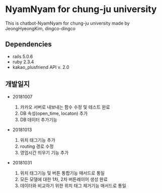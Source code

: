 # NyamNyam for chung-ju university
This is chatbot-NyamNyam for chung-ju university
made by JeongHyeongKim, dingco-dingco



## Dependencies
- rails 5.0.6
- ruby 2.3.4
- kakao_plusfriend API v. 2.0



## 개발일지
- 20181007
  1. 카카오 서버로 내보내는 함수 수정 및 테스트 완료
  2. DB 속성(open_time, locaton) 추가
  3. DB 데이터 추가기능 


- 20181013
  1. 위치 태그기능 추가
  2. routing 경로 수정
  3. 영업시간 띄우기 기능 추가


- 20181031
  1. 위치 태그기능 및 버튼 통합기능 매서드로 통일
  2. 모든 모델에 대한 1차, 2차 버튼레이어 생성 완료
  3. 데이터와 비교하기 위한 위치 태그 제거기능 매서드로 통일